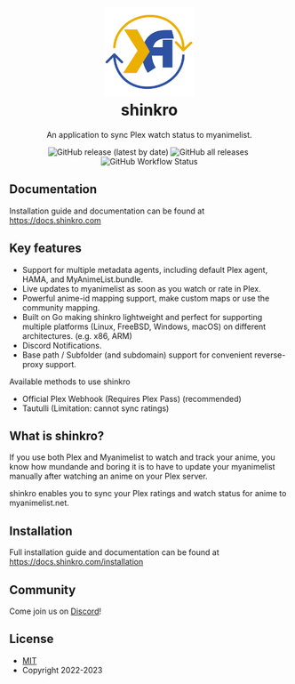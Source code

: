 <h1 align="center">
  <img alt="shinkro logo" src=".github/images/logo.png" width="160px"/><br/>
  shinkro
</h1>

<p align="center">An application to sync Plex watch status to myanimelist.</p>

<p align="center"><img alt="GitHub release (latest by date)" src="https://img.shields.io/github/v/release/varoOP/shinkro?style=for-the-badge">&nbsp;<img alt="GitHub all releases" src="https://img.shields.io/github/downloads/varoOP/shinkro/total?style=for-the-badge">&nbsp;<img alt="GitHub Workflow Status" src="https://img.shields.io/github/actions/workflow/status/varoOP/shinkro/release.yml?style=for-the-badge"></p>

## Documentation

Installation guide and documentation can be found at https://docs.shinkro.com

## Key features

- Support for multiple metadata agents, including default Plex agent, HAMA, and MyAnimeList.bundle.
- Live updates to myanimelist as soon as you watch or rate in Plex.
- Powerful anime-id mapping support, make custom maps or use the community mapping.
- Built on Go making shinkro lightweight and perfect for supporting multiple platforms (Linux, FreeBSD,
  Windows, macOS) on different architectures. (e.g. x86, ARM)
- Discord Notifications.
- Base path / Subfolder (and subdomain) support for convenient reverse-proxy support.

Available methods to use shinkro

- Official Plex Webhook (Requires Plex Pass) (recommended)
- Tautulli (Limitation: cannot sync ratings)

## What is shinkro?

If you use both Plex and Myanimelist to watch and track your anime, you know how mundande and boring it is to have to update your myanimelist manually after watching an anime on your Plex server.

shinkro enables you to sync your Plex ratings and watch status for anime to myanimelist.net.

## Installation

Full installation guide and documentation can be found at https://docs.shinkro.com/installation

## Community

Come join us on [Discord](https://discord.gg/ZkYdfNgbAT)!

## License

* [MIT](https://mit-license.org/)
* Copyright 2022-2023